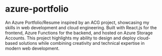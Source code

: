 # azure-portfolio
An Azure Portfolio/Resume inspired by an ACG project, showcasing my skills in web development and cloud engineering. Built with React.js for the frontend, Azure Functions for the backend, and hosted on Azure Storage Accounts. This project highlights my ability to design and deploy cloud-based solutions while combining creativity and technical expertise in modern web development.
